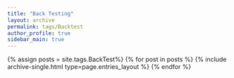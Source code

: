 ```yaml
---
title: "Back Testing"
layout: archive
permalink: tags/Backtest
author_profile: true
sidebar_main: true
---
```


{% assign posts = site.tags.BackTest%}
{% for post in posts %} {% include archive-single.html type=page.entries_layout %} {% endfor %}
